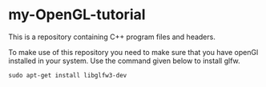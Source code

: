 # my-OpenGL-tutorial
This is a repository containing C++ program files and headers.


To make use of this repository you need to make sure that you have openGl installed in your system.
Use the command given below to install glfw.


```sudo apt-get install libglfw3-dev```

